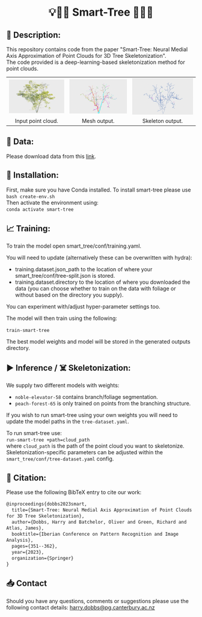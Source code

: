 # <center> 💡🧠🤔 Smart-Tree 🌳🌲🌴 </center>

## 📝 Description:

This repository contains code from the paper "Smart-Tree: Neural Medial Axis Approximation of Point Clouds for 3D Tree Skeletonization". <br>
The code provided is a deep-learning-based skeletonization method for point clouds.

<table>
<tr>
  <td style="text-align: center"><img src="images/botanic-pcd.png", height=100%></td>
  <td style="text-align: center"><img src="images/botanic-branch-mesh.png", height=100%></td>
  <td style="text-align: center"><img src="images/botanic-skeleton.png", height=100%></td>
</tr>
<tr>
  <td align="center">Input point cloud.</td>
  <td align="center">Mesh output.</td>
  <td align="center">Skeleton output.</td>
</tr>
</table>


## 💾 Data:

Please download data from this <a href="https://github.com/uc-vision/synthetic-trees">link</a>. <br>

## 🔧 Installation:

First, make sure you have Conda installed.
To install smart-tree please use <br>`bash create-env.sh`<br>
Then activate the environment using: <br>`conda activate smart-tree`


## 📈 Training:

To train the model open smart_tree/conf/training.yaml.

You will need to update (alternatively these can be overwritten with hydra): 

- training.dataset.json_path to the location of where your smart_tree/conf/tree-split.json is stored. 
- training.dataset.directory to the location of where you downloaded the data (you can choose whether to train on the data with foliage or without based on the directory you supply).

You can experiment with/adjust hyper-parameter settings too.

The model will then train using the following:

`train-smart-tree`

The best model weights and model will be stored in the generated outputs directory.

## ▶️ Inference / ☠️ Skeletonization:

We supply two different models with weights:
* `noble-elevator-58` contains branch/foliage segmentation. <br>
* `peach-forest-65` is only trained on points from the branching structure. <br>

If you wish to run smart-tree using your own weights you will need to update the model paths in the `tree-dataset.yaml`. <br>

To run smart-tree use: <br>
`run-smart-tree +path=cloud_path` <br>
where `cloud_path` is the path of the point cloud you want to skeletonize. <br>
Skeletonization-specific parameters can be adjusted within the `smart_tree/conf/tree-dataset.yaml` config.

## 📜 Citation:
Please use the following BibTeX entry to cite our work: <br>

```
@inproceedings{dobbs2023smart,
  title={Smart-Tree: Neural Medial Axis Approximation of Point Clouds for 3D Tree Skeletonization},
  author={Dobbs, Harry and Batchelor, Oliver and Green, Richard and Atlas, James},
  booktitle={Iberian Conference on Pattern Recognition and Image Analysis},
  pages={351--362},
  year={2023},
  organization={Springer}
}
```

## 📥 Contact 

Should you have any questions, comments or suggestions please use the following contact details:
harry.dobbs@pg.canterbury.ac.nz

